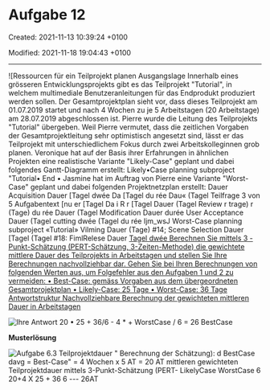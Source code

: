 # Aufgabe 12

Created: 2021-11-13 10:39:24 +0100

Modified: 2021-11-18 19:04:43 +0100

---

![Ressourcen für ein Teilprojekt planen Ausgangslage Innerhalb eines grösseren Entwicklungsprojekts gibt es das Teilprojekt "Tutorial", in welchem multimediale Benutzeranleitungen für das Endprodukt produziert werden sollen. Der Gesamtprojektplan sieht vor, dass dieses Teilprojekt am 01.07.2019 startet und nach 4 Wochen zu je 5 Arbeitstagen (20 Arbeitstage) am 28.07.2019 abgeschlossen ist. Pierre wurde die Leitung des Teilprojekts "Tutorial" übergeben. Weil Pierre vermutet, dass die zeitlichen Vorgaben der Gesamtprojektleitung sehr optimistisch angesetzt sind, lässt er das Teilprojekt mit unterschiedlichem Fokus durch zwei Arbeitskolleginnen grob planen. Veronique hat auf der Basis ihrer Erfahrungen in ähnlichen Projekten eine realistische Variante "Likely-Case" geplant und dabei folgendes Gantt-Diagramm erstellt: Likely•Case planning subproject "Tutorial• End • Jasmine hat im Auftrag von Pierre eine Variante "Worst-Case" geplant und dabei folgenden Projektnetzplan erstellt: Dauer Acquisition Dauer [Tagel dwée Da [Tagel du rée Dau« (Tagel Teilfrage 3 von 5 Aufgabentext [nu er [Tagel Da i R r [Tagel Dauer (Tagel Review r trage) r (Tage) du rée Dauer (Tagel Modification Dauer durée User Acceptance Dauer (Tagel cutting dwée (Tagel du rée Ijm_wsJ Worst-Case planning subproject «Tutorial» Vilming Dauer (Tage) #14; Scene Selection Dauer [Tagel (Tagel #18: FimlRelese Dauer [Tagel dwée Berechnen Sie mittels 3 - Punkt-Schätzung (PERT-Schätzung, 3-Zeiten-Methode) die gewichtete mittlere Dauer des Teilprojekts in Arbeitstagen und stellen Sie Ihre Berechnungen nachvollziehbar dar. Gehen Sie bei Ihren Berechnungen von folgenden Werten aus, um Folgefehler aus den Aufgaben 1 und 2 zu vermeiden: • Best-Case: gemäss Vorgaben aus dem übergeordneten Gesamtprojektplan • Likely-Case: 25 Tage • Worst-Case: 36 Tage Antwortstruktur Nachvollziehbare Berechnung der gewichteten mittleren Dauer in Arbeitstagen ](../media/S1_05_Prüfungsvorbereitung-Aufgabe-12-image1.png)





![Ihre Antwort 20 • 25 + 36/6 - 4 * + WorstCase / 6 = 26 BestCase ](../media/S1_05_Prüfungsvorbereitung-Aufgabe-12-image2.png)





**Musterlösung**

![Aufgabe 6.3 Teilprojektdauer " Berechnung der Schätzung): d BestCase davg = Best-Case" = 4 Wochen x 5 AT = 20 AT mittleren gewichteten Teilprojektdauer mittels 3-Punkt-Schätzung (PERT- LikelyCase WorstCase 6 20+4 X 25 + 36 6 --- 26AT ](../media/S1_05_Prüfungsvorbereitung-Aufgabe-12-image3.png)





